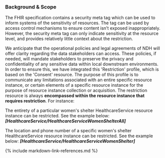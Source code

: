 ### Background & Scope
The FHIR specification contains a security meta tag which can be used to inform systems of the sensitivity of resources. The tag can be used by access control mechanisms to ensure content isn’t exposed inappropriately. However, the security meta tag can only indicate sensitivity at the resource level, and provides relatively little context about the restriction.

We anticipate that the operational policies and legal agreements of NDH will offer clarity regarding the data stakeholders can access. These policies, if needed, will mandate stakeholders to preserve the privacy and confidentiality of any sensitive data within local downstream environments. In order to ensure this, we have integrated this 'Restriction' profile, which is based on the 'Consent' resource. The purpose of this profile is to communicate any limitations associated with an entire specific resource instance, or certain elements of a specific resource instance for the purpose of resource instance collection or acquisition. The restriction resource is always **encompassed within the resource instance that requires restriction**. For instance:

The entirety of a particular women's shelter HealthcareService resource instance can be restricted. See the example below:
***[HealthcareService/HealthcareServiceWomenShelterAll]***

The location and phone number of a specific women's shelter HealthcareService resource instance can be restricted. See the example below:
***[HealthcareService/HealthcareServiceWomenShelter]***



{% include markdown-link-references.md %}

